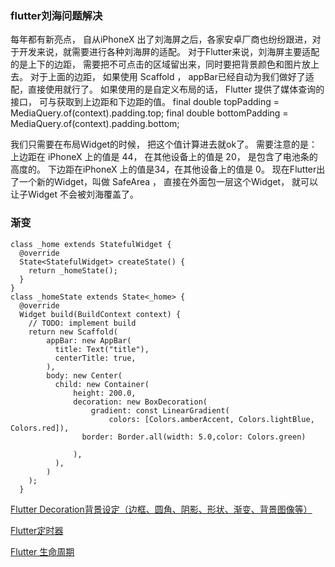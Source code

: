 ### flutter刘海问题解决
每年都有新亮点， 自从iPhoneX 出了刘海屏之后，各家安卓厂商也纷纷跟进，对于开发来说，就需要进行各种刘海屏的适配。
对于Flutter来说，刘海屏主要适配的是上下的边距， 需要把不可点击的区域留出来，同时要把背景颜色和图片放上去。
对于上面的边距， 如果使用 Scaffold ， appBar已经自动为我们做好了适配，直接使用就行了。
如果使用的是自定义布局的话， Flutter 提供了媒体查询的接口， 可与获取到上边距和下边距的值。
    final double topPadding = MediaQuery.of(context).padding.top;
    final double bottomPadding = MediaQuery.of(context).padding.bottom;

我们只需要在布局Widget的时候， 把这个值计算进去就ok了。
需要注意的是：
上边距在 iPhoneX 上的值是 44， 在其他设备上的值是 20， 是包含了电池条的高度的。
下边距在iPhoneX 上的值是34，在其他设备上的值是 0。
现在Flutter出了一个新的Widget，叫做 SafeArea ， 直接在外面包一层这个Widget， 就可以让子Widget 不会被刘海覆盖了。

### 渐变
```
class _home extends StatefulWidget {
  @override
  State<StatefulWidget> createState() {
    return _homeState();
  }
}
class _homeState extends State<_home> {
  @override
  Widget build(BuildContext context) {
    // TODO: implement build
    return new Scaffold(
        appBar: new AppBar(
          title: Text("title"),
          centerTitle: true,
        ),
        body: new Center(
          child: new Container(
              height: 200.0,
              decoration: new BoxDecoration(
                  gradient: const LinearGradient(
                      colors: [Colors.amberAccent, Colors.lightBlue, Colors.red]),
                border: Border.all(width: 5.0,color: Colors.green)

              ),
          ),
        )
    );
  }
  ```
  [Flutter Decoration背景设定（边框、圆角、阴影、形状、渐变、背景图像等）](https://blog.csdn.net/chenlove1/article/details/83627831)
  
  [Flutter定时器](https://www.jianshu.com/p/9f1511d74da5)
  
  [Flutter 生命周期](https://segmentfault.com/a/1190000015211309?utm_source=tag-newest)
  
  
